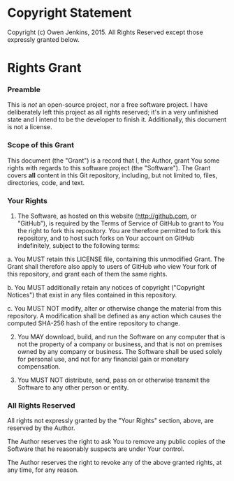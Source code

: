 # Copyright Statement

Copyright (c) Owen Jenkins, 2015. All Rights Reserved except those expressly granted below.

# Rights Grant

### Preamble
This is *not* an open-source project, nor a free software project. I have deliberately left this project as all rights reserved; it's in a very unfinished state and I intend to be the developer to finish it. Additionally, this document is not a license.

### Scope of this Grant
This document (the "Grant") is a record that I, the Author, grant You some rights with regards to this software project (the "Software"). The Grant covers **all** content in this Git repository, including, but not limited to, files, directories, code, and text.

### Your Rights
1. The Software, as hosted on this website (http://github.com, or "GitHub"), is required by the Terms of Service of GitHub to grant to You the right to fork this repository. You are therefore permitted to fork this repository, and to host such forks on Your account on GitHub indefinitely, subject to the following terms:

  a. You MUST retain this LICENSE file, containing this unmodified Grant. The Grant shall therefore also apply to users of GitHub who view Your fork of this repository, and grant each of them the same rights.

  b. You MUST additionally retain any notices of copyright ("Copyright Notices") that exist in any files contained in this repository.

  c. You MUST NOT modify, alter or otherwise change the material from this repository. A modification shall be defined as any action which causes the computed SHA-256 hash of the entire repository to change.

2. You MAY download, build, and run the Software on any computer that is not the property of a company or business, and that is not on premises owned by any company or business. The Software shall be used solely for personal use, and not for any financial gain or monetary compensation.

3. You MUST NOT distribute, send, pass on or otherwise transmit the Software to any other person or entity.

### All Rights Reserved
All rights not expressly granted by the "Your Rights" section, above, are reserved by the Author.

The Author reserves the right to ask You to remove any public copies of the Software that he reasonably suspects are under Your control.

The Author reserves the right to revoke any of the above granted rights, at any time, for any reason.
